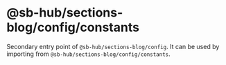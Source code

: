 # @sb-hub/sections-blog/config/constants

Secondary entry point of `@sb-hub/sections-blog/config`. It can be used by importing from `@sb-hub/sections-blog/config/constants`.
